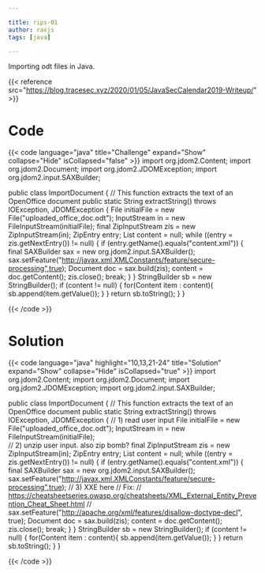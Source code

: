 ```yaml
---

title: rips-01
author: raxjs
tags: [java]

---
```


Importing odt files in Java.

<!--more-->
{{< reference src="https://blog.tracesec.xyz/2020/01/05/JavaSecCalendar2019-Writeup/" >}}

# Code
{{< code language="java"  title="Challenge" expand="Show" collapse="Hide" isCollapsed="false" >}}
import org.jdom2.Content;
import org.jdom2.Document;
import org.jdom2.JDOMException;
import org.jdom2.input.SAXBuilder;

public class ImportDocument {
  // This function extracts the text of an OpenOffice document
  public static String extractString() throws IOException, JDOMException {
    File initialFile = new File("uploaded_office_doc.odt");
    InputStream in = new FileInputStream(initialFile);
    final ZipInputStream zis = new ZipInputStream(in);
    ZipEntry entry;
    List<Content> content = null;
    while ((entry = zis.getNextEntry()) != null) {
      if (entry.getName().equals("content.xml")) {
        final SAXBuilder sax = new org.jdom2.input.SAXBuilder();
        sax.setFeature("http://javax.xml.XMLConstants/feature/secure-processing",true);
        Document doc = sax.build(zis);
        content = doc.getContent();
        zis.close();
        break;
      }
    }
    StringBuilder sb = new StringBuilder();
    if (content != null) {
      for(Content item : content){
        sb.append(item.getValue());
      }
    }
    return sb.toString();
  }
}

{{< /code >}}

# Solution
{{< code language="java" highlight="10,13,21-24" title="Solution" expand="Show" collapse="Hide" isCollapsed="true" >}}
import org.jdom2.Content;
import org.jdom2.Document;
import org.jdom2.JDOMException;
import org.jdom2.input.SAXBuilder;

public class ImportDocument {
  // This function extracts the text of an OpenOffice document
  public static String extractString() throws IOException, JDOMException {
	// 1) read user input
    File initialFile = new File("uploaded_office_doc.odt");
    InputStream in = new FileInputStream(initialFile);                        
	// 2) unzip user input. also zip bomb?
    final ZipInputStream zis = new ZipInputStream(in);
    ZipEntry entry;
    List<Content> content = null;
    while ((entry = zis.getNextEntry()) != null) {
      if (entry.getName().equals("content.xml")) {
        final SAXBuilder sax = new org.jdom2.input.SAXBuilder();
        sax.setFeature("http://javax.xml.XMLConstants/feature/secure-processing",true);
	// 3) XXE here
	// Fix:
	// https://cheatsheetseries.owasp.org/cheatsheets/XML_External_Entity_Prevention_Cheat_Sheet.html
	// sax.setFeature("http://apache.org/xml/features/disallow-doctype-decl", true); 
        Document doc = sax.build(zis);
        content = doc.getContent();
        zis.close();
        break;
      }
    }
    StringBuilder sb = new StringBuilder();
    if (content != null) {
      for(Content item : content){
        sb.append(item.getValue());
      }
    }
    return sb.toString();
  }
}



{{< /code >}}
